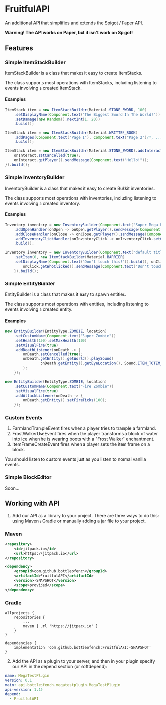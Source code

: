 # FruitfulAPI

An additional API that simplifies and extends the Spigot / Paper API.

**Warning! The API works on Paper, but it isn't work on Spigot!**

## Features

### Simple ItemStackBuilder
ItemStackBuilder is a class that makes it easy to create ItemStacks.

The class supports most operations with ItemStacks, including listening to events involving a created ItemStack.

#### Examples

```java
ItemStack item = new ItemStackBuilder(Material.STONE_SWORD, 100)
    .setDisplayName(Component.text("The Biggest Sword In The World!"))
    .setDamage(new Random().nextInt(1, 20))
    .build();
```

```java
ItemStack item = new ItemStackBuilder(Material.WRITTEN_BOOK)
    .addPages(Component.text("Page 1"), Component.text("Page 2")/*, ... */)
    .build();
```

```java
ItemStack item = new ItemStackBuilder(Material.STONE_SWORD).addInteractHandler(onInteract -> {
    onInteract.setCancelled(true);
    onInteract.getPlayer().sendMessage(Component.text("Hello!"));
}).build();
```

### Simple InventoryBuilder
InventoryBuilder is a class that makes it easy to create Bukkit inventories.

The class supports most operations with inventories, including listening to events involving a created inventory.

#### Examples

```java
Inventory inventory = new InventoryBuilder(Component.text("Super Mega Plugin Menu"))
    .addOpenHandler(onOpen -> onOpen.getPlayer().sendMessage(Component.text("Menu is opened!")))
    .addCloseHandler(onClose -> onClose.getPlayer().sendMessage(Component.text("Menu is closed!")))
    .addInventoryClickHandler(onInventoryClick -> onInventoryClick.setCancelled(true))
    .build();
```

```java
Inventory inventory = new InventoryBuilder(Component.text("default title"))
    .setItem(0, new ItemStackBuilder(Material.BARRIER)
    .setDisplayName(Component.text("Don't touch this!")).build(), onClick -> {
        onClick.getWhoClicked().sendMessage(Component.text("Don't touch this!"));
    }).build();
```

### Simple EntityBuilder
EntityBuilder is a class that makes it easy to spawn entities.

The class supports most operations with entities, including listening to events involving a created entity.

#### Examples

```java
new EntityBuilder(EntityType.ZOMBIE, location)
    .setCustomName(Component.text("Super Zombie"))
    .setHealth(100).setMaxHealth(100)
    .setVisualFire(true)
    .addDeathListener(onDeath -> {
        onDeath.setCancelled(true);
        onDeath.getEntity().getWorld().playSound(
                onDeath.getEntity().getEyeLocation(), Sound.ITEM_TOTEM_USE, 1, 1
        );
    });
```

```java
new EntityBuilder(EntityType.ZOMBIE, location)
    .setCustomName(Component.text("Fire Zombie"))
    .setVisualFire(true)
    .addAttackListener(onDeath -> {
        onDeath.getEntity().setFireTicks(100);
    });
```

### Custom Events

1. FarmlandTrampleEvent fires when a player tries to trample a farmland.
2. FrostWalkerUseEvent fires when the player transforms a block of water into ice when he is wearing boots with a "Frost Walker" enchantment.
3. ItemFrameCreateEvent fires when a player sets the item frame on a block.

You should listen to custom events just as you listen to normal vanilla events.

### Simple BlockEditor

Soon...

## Working with API

1. Add our API as a library to your project. There are three ways to do this: using Maven / Gradle or manually adding a jar file to your project.

### Maven

```xml
<repository>
    <id>jitpack.io</id>
    <url>https://jitpack.io</url>
</repository>

<dependency>
    <groupId>com.github.bottleofench</groupId>
    <artifactId>FruitfulAPI</artifactId>
    <version>-SNAPSHOT</version>
    <scope>provided</scope>
</dependency>
```

### Gradle
```
allprojects {
    repositories {
    	...
    	maven { url 'https://jitpack.io' }
    }
}

dependencies {
    implementation 'com.github.bottleofench:FruitfulAPI:-SNAPSHOT'
}
```

2. Add the API as a plugin to your server, and then in your plugin specify our API in the depend section (or softdepend):

```yml
name: MegaTestPlugin
version: 0.1
main: api.bottleofench.megatestplugin.MegaTestPlugin
api-version: 1.19
depend:
  - FruitfulAPI
```